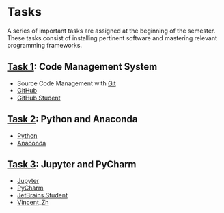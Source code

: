 # Tasks

A series of important tasks are assigned at the beginning of the semester.
These tasks consist of installing pertinent software and mastering relevant programming frameworks.


## [Task 1](./1task.md): Code Management System

* Source Code Management with [Git](http://git-scm.com/)
* [GitHub](https://github.com/)
* [GitHub Student](https://education.github.com/pack)


## [Task 2](./2task.md): Python and Anaconda

* [Python](https://www.python.org/)
* [Anaconda](https://www.continuum.io/anaconda-overview)


## [Task 3](./3task.md): Jupyter and PyCharm

* [Jupyter](http://jupyter.org/)
* [PyCharm](https://www.jetbrains.com/pycharm-educational/)
* [JetBrains Student](https://www.jetbrains.com/student/)
* <Qiang Zhang> [Vincent_Zh](https://github.com/Vincent_Zh)
